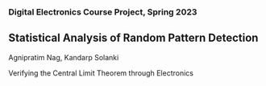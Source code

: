 ### Digital Electronics Course Project, Spring 2023

## Statistical Analysis of Random Pattern Detection

Agnipratim Nag, Kandarp Solanki

Verifying the Central Limit Theorem through Electronics
